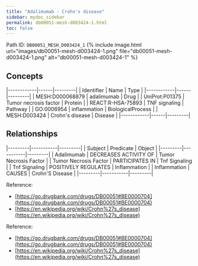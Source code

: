 ```yaml
---
title: "Adalimumab - Crohn's disease"
sidebar: mydoc_sidebar
permalink: db00051-mesh-d003424-1.html
toc: false 
---
```



Path ID: `DB00051_MESH_D003424_1`
{% include image.html url="images/db00051-mesh-d003424-1.png" file="db00051-mesh-d003424-1.png" alt="db00051-mesh-d003424-1" %}

## Concepts

|------------|------|---------|
| Identifier | Name | Type    |
|------------|------|---------|
| MESH:D000068879 | adalimumab | Drug |
| UniProt:P01375 | Tumor necrosis factor | Protein |
| REACT:R-HSA-75893 | TNF signaling | Pathway |
| GO:0006954 | inflammation | BiologicalProcess |
| MESH:D003424 | Crohn's disease | Disease |
|------------|------|---------|

## Relationships

|---------|-----------|---------|
| Subject | Predicate | Object  |
|---------|-----------|---------|
| Adalimumab | DECREASES ACTIVITY OF | Tumor Necrosis Factor |
| Tumor Necrosis Factor | PARTICIPATES IN | Tnf Signaling |
| Tnf Signaling | POSITIVELY REGULATES | Inflammation |
| Inflammation | CAUSES | Crohn'S Disease |
|---------|-----------|---------|

Reference: 
  - [https://go.drugbank.com/drugs/DB00051#BE0000704](https://go.drugbank.com/drugs/DB00051#BE0000704)
  - [https://en.wikipedia.org/wiki/Crohn%27s_disease](https://en.wikipedia.org/wiki/Crohn%27s_disease)

Reference: 
  - [https://go.drugbank.com/drugs/DB00051#BE0000704](https://go.drugbank.com/drugs/DB00051#BE0000704)
  - [https://en.wikipedia.org/wiki/Crohn%27s_disease](https://en.wikipedia.org/wiki/Crohn%27s_disease)
